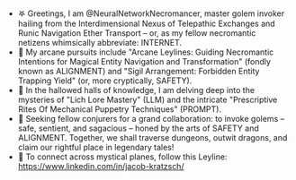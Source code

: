 - 𖤐 Greetings, I am @NeuralNetworkNecromancer, master golem invoker hailing from the Interdimensional Nexus of Telepathic Exchanges and Runic Navigation Ether Transport – or, as my fellow necromantic netizens whimsically abbreviate: INTERNET.
- 🔮 My arcane pursuits include "Arcane Leylines: Guiding Necromantic Intentions for Magical Entity Navigation and Transformation" (fondly known as ALIGNMENT) and "Sigil Arrangement: Forbidden Entity Trapping Yield" (or, more cryptically, SAFETY).
- 📜 In the hallowed halls of knowledge, I am delving deep into the mysteries of "Lich Lore Mastery" (LLM) and the intricate "Prescriptive Rites Of Mechanical Puppetry Techniques" (PROMPT).
- 🎲 Seeking fellow conjurers for a grand collaboration: to invoke golems – safe, sentient, and sagacious – honed by the arts of SAFETY and ALIGNMENT. Together, we shall traverse dungeons, outwit dragons, and claim our rightful place in legendary tales!
- 💫 To connect across mystical planes, follow this Leyline: https://www.linkedin.com/in/jacob-kratzsch/
